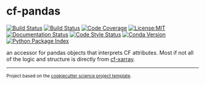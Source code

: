 cf-pandas
==============================
[![Build Status](https://img.shields.io/static/v1.svg?logo=Jupyter&label=Binder&message=Binder&color=blue&style=for-the-badge)](https://mybinder.org/v2/gh/axiom-data-science/cf-pandas/HEAD?labpath=docs%2Fdemo_overview.ipynb)
[![Build Status](https://img.shields.io/github/workflow/status/axiom-data-science/cf-pandas/Tests?logo=github&style=for-the-badge)](https://github.com/axiom-data-science/cf-pandas/actions)
[![Code Coverage](https://img.shields.io/codecov/c/github/axiom-data-science/cf-pandas.svg?style=for-the-badge)](https://codecov.io/gh/axiom-data-science/cf-pandas)
[![License:MIT](https://img.shields.io/badge/License-MIT-green.svg?style=for-the-badge)](https://opensource.org/licenses/MIT)
[![Documentation Status](https://img.shields.io/readthedocs/cf-pandas/latest.svg?style=for-the-badge)](https://cf-pandas.readthedocs.io/en/latest/?badge=latest)
[![Code Style Status](https://img.shields.io/github/workflow/status/axiom-data-science/cf-pandas/linting%20with%20pre-commit?label=Code%20Style&style=for-the-badge)](https://github.com/axiom-data-science/cf-pandas/actions)
[![Conda Version](https://img.shields.io/conda/vn/conda-forge/cf-pandas.svg?style=for-the-badge)](https://anaconda.org/conda-forge/cf-pandas)
[![Python Package Index](https://img.shields.io/pypi/v/cf-pandas.svg?style=for-the-badge)](https://pypi.org/project/cf-pandas)



an accessor for pandas objects that interprets CF attributes. Most if not all of the logic and structure is directly from [cf-xarray](https://github.com/xarray-contrib/cf-xarray).

--------

<p><small>Project based on the <a target="_blank" href="https://github.com/jbusecke/cookiecutter-science-project">cookiecutter science project template</a>.</small></p>
